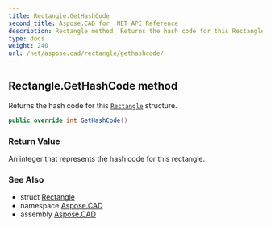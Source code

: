 ```yaml
---
title: Rectangle.GetHashCode
second_title: Aspose.CAD for .NET API Reference
description: Rectangle method. Returns the hash code for this Rectangle structure
type: docs
weight: 240
url: /net/aspose.cad/rectangle/gethashcode/
---
```

## Rectangle.GetHashCode method

Returns the hash code for this [`Rectangle`](../) structure.

```csharp
public override int GetHashCode()
```

### Return Value

An integer that represents the hash code for this rectangle.

### See Also

* struct [Rectangle](../)
* namespace [Aspose.CAD](../../../aspose.cad/)
* assembly [Aspose.CAD](../../../)



